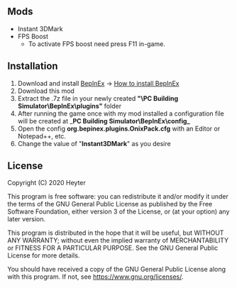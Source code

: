 ## Mods
* Instant 3DMark
* FPS Boost
    - To activate FPS boost need press F11 in-game.
    
## Installation
1. Download and install [BepInEx](https://github.com/BepInEx/BepInEx/releases) -> [How to install BepInEx](https://bepinex.github.io/bepinex_docs/master/articles/user_guide/installation/index.html?tabs=tabid-win)
2. Download this mod
3. Extract the .7z file in your newly created __"\PC Building Simulator\BepInEx\plugins\"__ folder
4. After running the game once with my mod installed a configuration file will be created at
    ___PC Building Simulator\BepInEx\config\___
5. Open the config __org.bepinex.plugins.OnixPack.cfg__ with an Editor or Notepad++, etc.
6. Change the value of "__Instant3DMark__" as you desire

## License
Copyright (C) 2020 Heyter

This program is free software: you can redistribute it and/or modify it under the terms of the GNU General Public License as published by the Free Software Foundation, either version 3 of the License, or (at your option) any later version.

This program is distributed in the hope that it will be useful, but WITHOUT ANY WARRANTY; without even the implied warranty of MERCHANTABILITY or FITNESS FOR A PARTICULAR PURPOSE. See the GNU General Public License for more details.

You should have received a copy of the GNU General Public License along with this program. If not, see https://www.gnu.org/licenses/.
